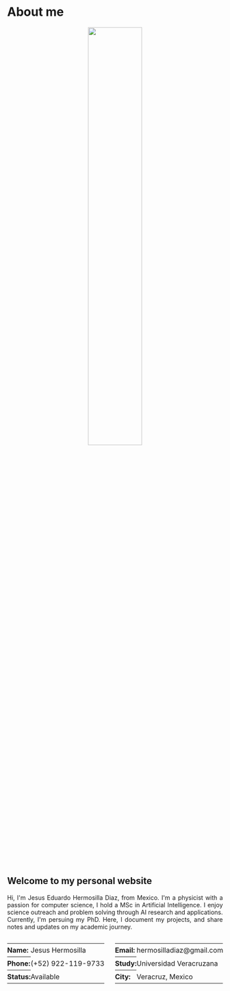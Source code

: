 # About me
<html lang="en">
<head>
<style>
div {
  text-align: justify;
  text-justify: inter-word;
}
.center {
  display: block;
  margin-left: auto;
  margin-right: auto;
  width: 50%;
}
.width-50 {
	float: left;
	width: 50%;
}
table {
	width: 100%;
}
table th,
table td {
	font-size: 16px;
	text-align: left;
	padding: 5px 0px;
}
</style>
</head>
<body>
<p align="center">
<img class="center" width="250" src="/profile.png">
</p>
<div>
<h2>Welcome to my personal website</h2>
<p>
Hi, I'm Jesus Eduardo Hermosilla Diaz, from Mexico. I'm a physicist with a passion for computer science, I hold a MSc in Artificial Intelligence. I enjoy science outreach and problem solving through AI research and applications. Currently, I'm persuing my PhD. Here, I document my projects, and share notes and updates on my academic journey.
</p>

<div class="width-50">
<table cellspacing="8" cellpadding="8">
<tr>
<th>Name:</th>
<td>Jesus Hermosilla</td>
</tr>
<tr>
<th>Phone:</th>
<td>(+52) 922-119-9733</td>
</tr>
<tr>
<th>Status:</th>
<td> Available</td>
</tr>
</table>
</div>
<div class="width-50">
<table cellspacing="8" cellpadding="8">
<tr>
<th>Email:</th>
<td> hermosilladiaz@gmail.com</td>
</tr>
<tr>
<th>Study:</th>
<td> Universidad Veracruzana</td>
</tr>
<tr>
<th>City:</th>
<td>Veracruz, Mexico</td>
</tr>
</table>
</div>

</div>

</body>
</html>

